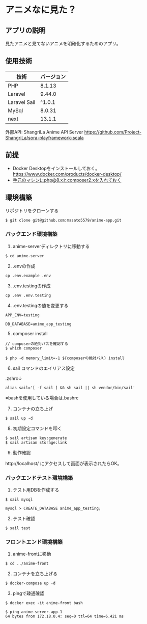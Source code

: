 # アニメなに見た？

## アプリの説明
見たアニメと見てないアニメを明確化するためのアプリ。

## 使用技術
|  技術  |  バージョン  |
| ---- | ---- |
|  PHP  |  8.1.13  |
|  Laravel  |  9.44.0  |
|  Laravel Sail  |  ^1.0.1  |
|  MySql  |  8.0.31  |
|  next  |  13.1.1  |

外部API: ShangriLa Anime API Server
https://github.com/Project-ShangriLa/sora-playframework-scala

## 前提
- Docker Desktopをインストールしておく。https://www.docker.com/products/docker-desktop/
- 手元のマシンにphp@8.xとcomposer2.xを入れておく

## 環境構築

リポジトリをクローンする
```
$ git clone git@github.com:masato5579/anime-app.git
```

### バックエンド環境構築

1. anime-serverディレクトリに移動する
```
$ cd anime-server
```

2. .envの作成
```
cp .env.example .env
```

3. .env.testingの作成
```
cp .env .env.testing
```
4. .env.testingの値を変更する
```
APP_ENV=testing

DB_DATABASE=anime_app_testing
```

5. composer install
```
// composerの絶対パスを確認する
$ which composer

$ php -d memory_limit=-1 ${composerの絶対パス} install
```

6. sail コマンドのエイリアス設定

.zshrc↓
```
alias sail='[ -f sail ] && sh sail || sh vendor/bin/sail'
```

※bashを使用している場合は.bashrc

7. コンテナの立ち上げ
```
$ sail up -d
```

8. 初期設定コマンドを叩く
```
$ sail artisan key:generate
$ sail artisan storage:link
```

9. 動作確認

http://localhost/ にアクセスして画面が表示されたらOK。

### バックエンドテスト環境構築
1. テスト用DBを作成する
```
$ sail mysql

mysql > CREATE_DATABASE anime_app_testing;
```

2. テスト確認
```
$ sail test
```

### フロントエンド環境構築

1. anime-frontに移動
```
$ cd ../anime-front
```

2. コンテナを立ち上げる
```
$ docker-compose up -d
```

3. pingで疎通確認
```
$ docker exec -it anime-front bash

$ ping anime-server-app-1
64 bytes from 172.18.0.4: seq=0 ttl=64 time=6.421 ms
```